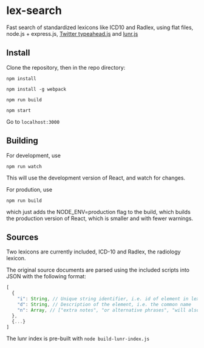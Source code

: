 # lex-search
Fast search of standardized lexicons like ICD10 and Radlex, using flat files, node.js + express.js, [Twitter typeahead.js](http://twitter.github.io/typeahead.js/) and [lunr.js](http://lunrjs.com/)

## Install
Clone the repository, then in the repo directory:

`npm install`

`npm install -g webpack`

`npm run build`

`npm start`

Go to `localhost:3000`

## Building
For development, use

`npm run watch`

This will use the development version of React, and watch for changes.

For prodution, use

`npm run build`

which just adds the NODE_ENV=production flag to the build, which builds the production version of React,
which is smaller and with fewer warnings.

## Sources
Two lexicons are currently included, ICD-10 and Radlex, the radiology lexicon.

The original source documents are parsed using the included scripts into JSON with the following format:
```js
[
  {
    "i": String, // Unique string identifier, i.e. id of element in lexicon
    "d": String, // Description of the element, i.e. the common name
    "n": Array, // ["extra notes", "or alternative phrases", "will also be indexed for search"]
  },
  {...}
]
```
The lunr index is pre-built with `node build-lunr-index.js`
